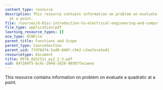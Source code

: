 ```yaml
---
content_type: resource
description: This resource contains information on problem on evaluate a quadratic
  at a point.
file: /courses/6-01sc-introduction-to-electrical-engineering-and-computer-science-i-spring-2011/697260f5bc9c20403d2898587facaaea_MIT6_01SCS11_py2_2_5.pdf
file_type: application/pdf
learning_resource_types: []
ocw_type: OCWFile
parent_title: Functions and Scope
parent_type: CourseSection
parent_uid: f7d78d74-5ad0-846f-c9e2-c2ee7ece5ed1
resourcetype: Document
title: MIT6_01SCS11_py2_2_5.pdf
uid: 697260f5-bc9c-2040-3d28-98587facaaea
---
```

This resource contains information on problem on evaluate a quadratic at a point.